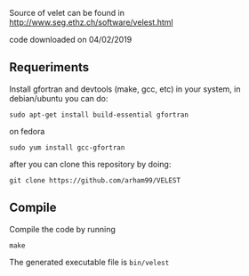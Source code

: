 
Source of velet can be found in http://www.seg.ethz.ch/software/velest.html

code downloaded on 04/02/2019


Requeriments
------------

Install gfortran and devtools (make, gcc, etc) in your system, in debian/ubuntu you can do:

	sudo apt-get install build-essential gfortran

on fedora 

	sudo yum install gcc-gfortran

after you can clone this repository by doing:

	git clone https://github.com/arham99/VELEST	


Compile
-------

Compile the code by running

	make 

The generated executable file is `bin/velest` 


